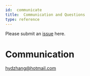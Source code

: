 ```yaml
---
id:  communicate
title:  Communication and Questions
type: reference
---
```


Please submit an [issue](https://github.com/torchpipe/torchpipe/issues) here.

# Communication
hydzhang@hotmail.com
